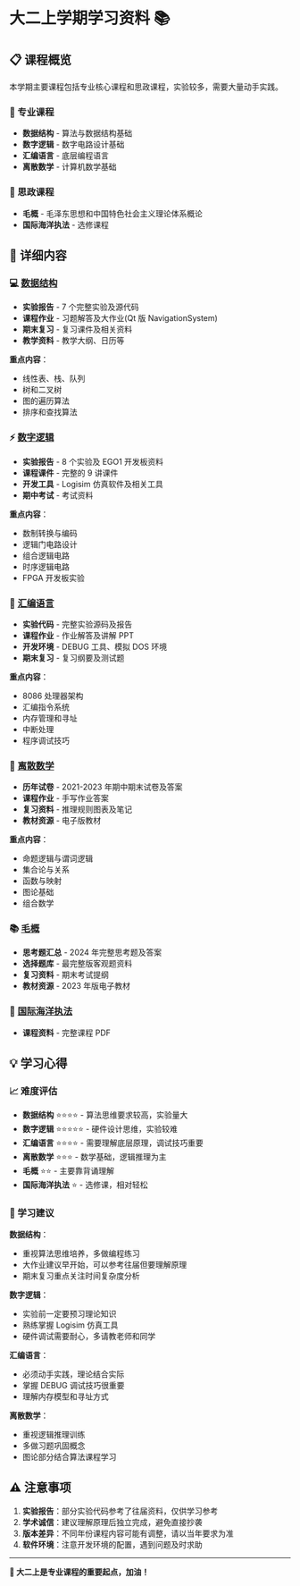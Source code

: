 # 大二上学期学习资料 📚

## 📋 课程概览

本学期主要课程包括专业核心课程和思政课程，实验较多，需要大量动手实践。

### 🔧 专业课程

- **数据结构** - 算法与数据结构基础
- **数字逻辑** - 数字电路设计基础
- **汇编语言** - 底层编程语言
- **离散数学** - 计算机数学基础

### 📖 思政课程

- **毛概** - 毛泽东思想和中国特色社会主义理论体系概论
- **国际海洋执法** - 选修课程

## 📁 详细内容

### 💻 [数据结构](./DataStruct)

- **实验报告** - 7 个完整实验及源代码
- **课程作业** - 习题解答及大作业(Qt 版 NavigationSystem)
- **期末复习** - 复习课件及相关资料
- **教学资料** - 教学大纲、日历等

**重点内容**：

- 线性表、栈、队列
- 树和二叉树
- 图的遍历算法
- 排序和查找算法

### ⚡ [数字逻辑](./DigitalLogic)

- **实验报告** - 8 个实验及 EGO1 开发板资料
- **课程课件** - 完整的 9 讲课件
- **开发工具** - Logisim 仿真软件及相关工具
- **期中考试** - 考试资料

**重点内容**：

- 数制转换与编码
- 逻辑门电路设计
- 组合逻辑电路
- 时序逻辑电路
- FPGA 开发板实验

### 🔧 [汇编语言](./汇编语言)

- **实验代码** - 完整实验源码及报告
- **课程作业** - 作业解答及讲解 PPT
- **开发环境** - DEBUG 工具、模拟 DOS 环境
- **期末复习** - 复习纲要及测试题

**重点内容**：

- 8086 处理器架构
- 汇编指令系统
- 内存管理和寻址
- 中断处理
- 程序调试技巧

### 📐 [离散数学](./离散数学)

- **历年试卷** - 2021-2023 年期中期末试卷及答案
- **课程作业** - 手写作业答案
- **复习资料** - 推理规则图表及笔记
- **教材资源** - 电子版教材

**重点内容**：

- 命题逻辑与谓词逻辑
- 集合论与关系
- 函数与映射
- 图论基础
- 组合数学

### 📚 [毛概](./毛概)

- **思考题汇总** - 2024 年完整思考题及答案
- **选择题库** - 最完整版客观题资料
- **复习资料** - 期末考试提纲
- **教材资源** - 2023 年版电子教材

### 🌊 [国际海洋执法](./国际海洋执法)

- **课程资料** - 完整课程 PDF

## 💡 学习心得

### 📈 难度评估

- **数据结构** ⭐⭐⭐⭐ - 算法思维要求较高，实验量大
- **数字逻辑** ⭐⭐⭐⭐⭐ - 硬件设计思维，实验较难
- **汇编语言** ⭐⭐⭐⭐ - 需要理解底层原理，调试技巧重要
- **离散数学** ⭐⭐⭐ - 数学基础，逻辑推理为主
- **毛概** ⭐⭐ - 主要靠背诵理解
- **国际海洋执法** ⭐ - 选修课，相对轻松

### 🎯 学习建议

**数据结构**：

- 重视算法思维培养，多做编程练习
- 大作业建议早开始，可以参考往届但要理解原理
- 期末复习重点关注时间复杂度分析

**数字逻辑**：

- 实验前一定要预习理论知识
- 熟练掌握 Logisim 仿真工具
- 硬件调试需要耐心，多请教老师和同学

**汇编语言**：

- 必须动手实践，理论结合实际
- 掌握 DEBUG 调试技巧很重要
- 理解内存模型和寻址方式

**离散数学**：

- 重视逻辑推理训练
- 多做习题巩固概念
- 图论部分结合算法课程学习

## ⚠️ 注意事项

1. **实验报告**：部分实验代码参考了往届资料，仅供学习参考
2. **学术诚信**：建议理解原理后独立完成，避免直接抄袭
3. **版本差异**：不同年份课程内容可能有调整，请以当年要求为准
4. **软件环境**：注意开发环境的配置，遇到问题及时求助

---

**💪 大二上是专业课程的重要起点，加油！**
